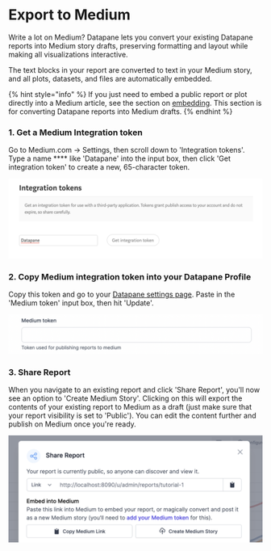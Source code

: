 # Export to Medium

Write a lot on Medium? Datapane lets you convert your existing Datapane reports into Medium story drafts, preserving formatting and layout while making all visualizations interactive.&#x20;

The text blocks in your report are converted to text in your Medium story, and all plots, datasets, and files are automatically embedded.

{% hint style="info" %}
If you just need to embed a public report or plot directly into a Medium article, see the section on [embedding](https://docs.datapane.com/reports/embedding-reports-in-social-platforms). This section is for converting Datapane reports into Medium drafts.  &#x20;
{% endhint %}

### **1. Get a Medium Integration token**

Go to Medium.com -> Settings, then scroll down to 'Integration tokens'. Type a name **** like 'Datapane' into the input box, then click 'Get integration token' to create a new, 65-character token.&#x20;

![Medium Settings page](../../.gitbook/assets/screenshot-2021-05-28-at-10.24.26.png)

### **2. Copy Medium integration token into your Datapane Profile**

Copy this token and go to your [Datapane settings page](https://datapane.com/settings/#div\_id\_medium\_token). Paste in the 'Medium token' input box, then hit 'Update'.&#x20;

![](../../.gitbook/assets/screenshot-2021-05-28-at-10.25.14.png)

### **3. Share Report**

When you navigate to an existing report and click 'Share Report', you'll now see an option to 'Create Medium Story'. Clicking on this will export the contents of your existing report to Medium as a draft (just make sure that your report visibility is set to 'Public'). You can edit the content further and publish on Medium once you're ready.

![](<../../.gitbook/assets/image (120).png>)
